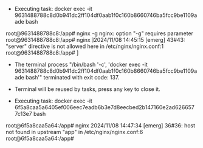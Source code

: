  *  Executing task: docker exec -it 9631488788c8d0b941dc2ff104df0aab1f0c160b8660746ba5fcc9be1109aade bash 

root@9631488788c8:/app# nginx -g
nginx: option "-g" requires parameter
root@9631488788c8:/app# nginx 
]2024/11/08 14:45:15 [emerg] 43#43: "server" directive is not allowed here in /etc/nginx/nginx.conf:1
root@9631488788c8:/app# ]
 *  The terminal process "/bin/bash '-c', 'docker exec -it 9631488788c8d0b941dc2ff104df0aab1f0c160b8660746ba5fcc9be1109aade bash'" terminated with exit code: 137. 
 *  Terminal will be reused by tasks, press any key to close it. 

 *  Executing task: docker exec -it 6f5a8caa5a6405ef006eec7eadb6b3e7d8eecbed2b147160e2ad6266577c13e7 bash 

root@6f5a8caa5a64:/app# nginx
2024/11/08 14:47:34 [emerg] 36#36: host not found in upstream "app" in /etc/nginx/nginx.conf:6
root@6f5a8caa5a64:/app# 
